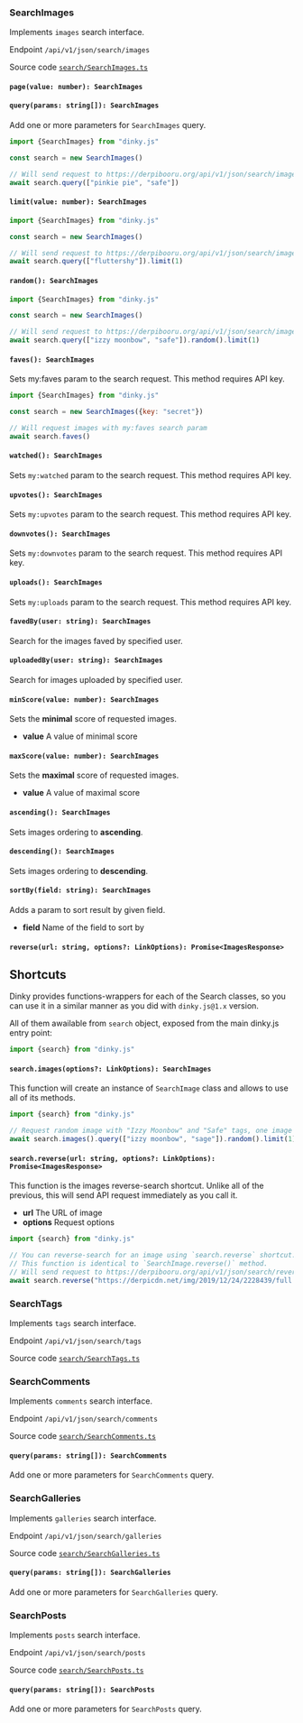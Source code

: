 ### SearchImages

Implements `images` search interface.

Endpoint `/api/v1/json/search/images`

Source code [`search/SearchImages.ts`](https://github.com/octet-stream/dinky/blob/master/src/search/SearchImages.ts)

#### `page(value: number): SearchImages`

#### `query(params: string[]): SearchImages`

Add one or more parameters for `SearchImages` query.

```js
import {SearchImages} from "dinky.js"

const search = new SearchImages()

// Will send request to https://derpibooru.org/api/v1/json/search/images?q=pinkie+pie,safe
await search.query(["pinkie pie", "safe"])
```

#### `limit(value: number): SearchImages`

```js
import {SearchImages} from "dinky.js"

const search = new SearchImages()

// Will send request to https://derpibooru.org/api/v1/json/search/images?q=fluttershy&per_page=1
await search.query(["fluttershy"]).limit(1)
```

#### `random(): SearchImages`

```js
import {SearchImages} from "dinky.js"

const search = new SearchImages()

// Will send request to https://derpibooru.org/api/v1/json/search/images?q=izzy+moonbow,safe&sf=random&per_page=1
await search.query(["izzy moonbow", "safe"]).random().limit(1)
```

#### `faves(): SearchImages`

Sets my:faves param to the search request. This method requires API key.

```js
import {SearchImages} from "dinky.js"

const search = new SearchImages({key: "secret"})

// Will request images with my:faves search param
await search.faves()
```

#### `watched(): SearchImages`

Sets `my:watched` param to the search request. This method requires API key.

#### `upvotes(): SearchImages`

Sets `my:upvotes` param to the search request. This method requires API key.

#### `downvotes(): SearchImages`

Sets `my:downvotes` param to the search request. This method requires API key.

#### `uploads(): SearchImages`

Sets `my:uploads` param to the search request. This method requires API key.

#### `favedBy(user: string): SearchImages`

Search for the images faved by specified user.

#### `uploadedBy(user: string): SearchImages`

Search for images uploaded by specified user.

#### `minScore(value: number): SearchImages`

Sets the **minimal** score of requested images.

  - **value** A value of minimal score

#### `maxScore(value: number): SearchImages`

Sets the **maximal** score of requested images.

- **value** A value of maximal score

#### `ascending(): SearchImages`

Sets images ordering to **ascending**.

#### `descending(): SearchImages`

Sets images ordering to **descending**.

#### `sortBy(field: string): SearchImages`

Adds a param to sort result by given field.

  - **field** Name of the field to sort by

#### `reverse(url: string, options?: LinkOptions): Promise<ImagesResponse>`

## Shortcuts

Dinky provides functions-wrappers for each of the Search classes, so you can use it in a similar manner as you did with `dinky.js@1.x` version.

All of them awailable from `search` object, exposed from the main dinky.js entry point:

```js
import {search} from "dinky.js"
```

#### `search.images(options?: LinkOptions): SearchImages`

This function will create an instance of `SearchImage` class and allows to use all of its methods.

```js
import {search} from "dinky.js"

// Request random image with "Izzy Moonbow" and "Safe" tags, one image per page
await search.images().query(["izzy moonbow", "sage"]).random().limit(1)
```

#### `search.reverse(url: string, options?: LinkOptions): Promise<ImagesResponse>`

This function is the images reverse-search shortcut. Unlike all of the previous, this will send API request immediately as you call it.

  - **url** The URL of image
  - **options** Request options

```js
import {search} from "dinky.js"

// You can reverse-search for an image using `search.reverse` shortcut.
// This function is identical to `SearchImage.reverse()` method.
// Will send request to https://derpibooru.org/api/v1/json/search/reverse?url=https://derpicdn.net/img/2019/12/24/2228439/full.jpg
await search.reverse("https://derpicdn.net/img/2019/12/24/2228439/full.jpg")
```

### SearchTags

Implements `tags` search interface.

Endpoint `/api/v1/json/search/tags`

Source code [`search/SearchTags.ts`](https://github.com/octet-stream/dinky/blob/master/src/search/SearchTags.ts)

### SearchComments

Implements `comments` search interface.

Endpoint `/api/v1/json/search/comments`

Source code [`search/SearchComments.ts`](https://github.com/octet-stream/dinky/blob/master/src/search/SearchComments.ts)

#### `query(params: string[]): SearchComments`

Add one or more parameters for `SearchComments` query.

### SearchGalleries

Implements `galleries` search interface.

Endpoint `/api/v1/json/search/galleries`

Source code [`search/SearchGalleries.ts`](https://github.com/octet-stream/dinky/blob/master/src/search/SearchGalleries.ts)

#### `query(params: string[]): SearchGalleries`

Add one or more parameters for `SearchGalleries` query.

### SearchPosts

Implements `posts` search interface.

Endpoint `/api/v1/json/search/posts`

Source code [`search/SearchPosts.ts`](https://github.com/octet-stream/dinky/blob/master/src/search/SearchPosts.ts)

#### `query(params: string[]): SearchPosts`

Add one or more parameters for `SearchPosts` query.
